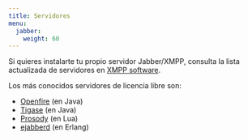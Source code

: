 ```yaml
---
title: Servidores
menu:
  jabber:
    weight: 60
---
```


Si quieres instalarte tu propio servidor Jabber/XMPP,
consulta la lista actualizada de servidores en [XMPP software](https://xmpp.org/software/).

Los más conocidos servidores de licencia libre son:

- [Openfire](https://www.igniterealtime.org/projects/openfire/) (en Java)
- [Tigase](https://tigase.org/) (en Java)
- [Prosody](https://prosody.im/) (en Lua)
- [ejabberd](https://www.ejabberd.im/) (en Erlang)
